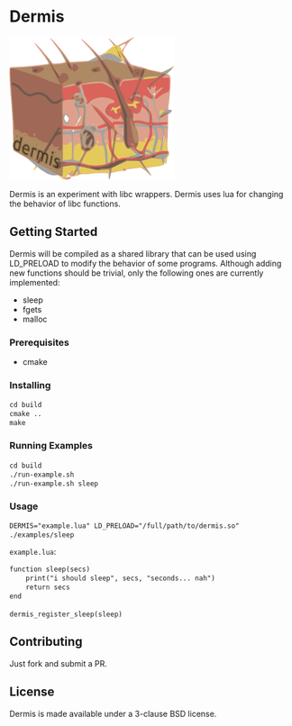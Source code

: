 # Dermis

![dermis](https://raw.githubusercontent.com/tncardoso/dermis/master/dermis.png)

Dermis is an experiment with libc wrappers. Dermis uses lua for changing
the behavior of libc functions.

## Getting Started

Dermis will be compiled as a shared library that can be used using
LD_PRELOAD to modify the behavior of some programs. Although adding new
functions should be trivial, only the following ones are currently
implemented:

* sleep
* fgets
* malloc

### Prerequisites

* cmake

### Installing

```
cd build
cmake ..
make
```

### Running Examples

```
cd build
./run-example.sh
./run-example.sh sleep
```

### Usage

```
DERMIS="example.lua" LD_PRELOAD="/full/path/to/dermis.so" ./examples/sleep
```

`example.lua`:

```
function sleep(secs)
    print("i should sleep", secs, "seconds... nah")
    return secs
end

dermis_register_sleep(sleep)
```

## Contributing

Just fork and submit a PR.

## License

Dermis is made available under a 3-clause BSD license.
